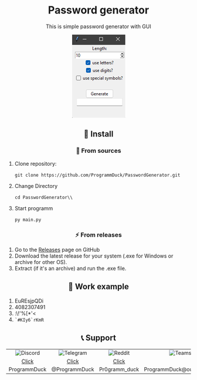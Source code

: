 <h1 align="center">Password generator</h1>
<p align="center">This is simple password generator with GUI</p>

<div  align="center">
    <img src="img.png" alt="img.png">
</div>
<h2 align="center">🚀 Install</h2>

<h3 align="center">📄 From sources</h3>
<ol>
    <li>Clone repository:
        <pre><code>git clone https://github.com/ProgrammDuck/PasswordGenerator.git</code></pre>
    </li>
    <li>Change Directory
        <pre><code>cd PasswordGenerator\\</code></pre>
    </li>
    <li>Start programm
        <pre><code>py main.py</code></pre>
    </li>
</ol>

<h3 align="center">⚡ From releases</h3>
<ol>
    <li>Go to the <a href="https://github.com/ProgrammDuck/PasswordGenerator/releases">Releases</a> page on GitHub</li>
    <li>Download the latest release for your system (.exe for Windows or archive for other OS).</li>
    <li>Extract (if it's an archive) and run the .exe file.</li>
</ol>

<h2 align="center">📝 Work example</h2>
<ol>
    <li>EuREsjpQDi</li>
    <li>4082307491</li>
    <li>:\!'%[*'&lt;</li>
    <li><code>`#KIy6`rKmR</code></li>
</ol>


<h2 align="center">📞 Support</h1>
<table align="center">
  <tr align="center">
    <td>
      <img width="30" height="30" title="Discord" alt="Discord" src="https://github.com/user-attachments/assets/4b65560f-8091-46e6-ba9a-f32c21060f0c" /><br>
    </td>
    <td>
      <img width="30" height="30" title="Telegram" alt="Telegram" src="https://upload.wikimedia.org/wikipedia/commons/thumb/8/83/Telegram_2019_Logo.svg/2048px-Telegram_2019_Logo.svg.png" /><br>
    </td>
    <td>
      <img width="30" height="30" title="Reddit" alt="Reddit" src="https://www.iconpacks.net/icons/2/free-reddit-logo-icon-2436-thumb.png" /><br>
    </td>
    <td>
      <img width="30" height="30" title="Teams" alt="Teams" src="https://upload.wikimedia.org/wikipedia/commons/thumb/c/c9/Microsoft_Office_Teams_%282018%E2%80%93present%29.svg/1200px-Microsoft_Office_Teams_%282018%E2%80%93present%29.svg.png" /><br>
    </td>
    <td>
      <img width="30" height="30" title="Matrix" alt="Matrix" src="https://upload.wikimedia.org/wikipedia/commons/thumb/c/cb/Element_%28software%29_logo.svg/2048px-Element_%28software%29_logo.svg.png" /><br>
    </td>
    <td>
      <img width="30" height="30" title="Email" alt="Email" src="https://marketplace.canva.com/MheoY/MAFPBiMheoY/1/tl/canva-business-card-contact-information-icons.-mail-icon.-contact-us-MAFPBiMheoY.png" /><br>
    </td>
  </tr>
  <tr align="center">
    <td>
      <a href="https://discord.com/users/programmduck">Click</a><br>
    </td>
    <td>
      <a href="https://t.me/programmduck">Click</a><br>
    </td>
    <td>
      <a href="https://www.reddit.com/user/Pr0gramm_Duck/">Click</a><br>
    </td>
    <td></td>
    <td></td>
    <td>
      <a href="mailto:ProgrammDuck@yandex.ru">Write</a>
    </td>
  </tr>
  <tr align="center">
    <td>
      ProgrammDuck
    </td>
    <td>
      @ProgrammDuck
    </td>
    <td>
      Pr0gramm_duck
    </td>
    <td>
      ProgrammDuck@outlook.com
    </td>
    <td>
      @programmduck:matrix.org
    </td>
    <td>
      ProgrammDuck@yandex.ru
    </td>
  </tr>
</table>